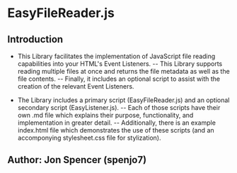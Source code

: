 # EasyFileReader.js

## Introduction
- This Library facilitates the implementation of JavaScript file reading capabilities into your HTML's Event Listeners. 
-- This Library supports reading multiple files at once and returns the file metadata as well as the file contents. 
-- Finally, it includes an optional script to assist with the creation of the relevant Event Listeners.

- The Library includes a primary script (EasyFileReader.js) and an optional secondary script (EasyListener.js). 
-- Each of those scripts have their own .md file which explains their purpose, functionality, and implementation in greater detail.
-- Additionally, there is an example index.html file which demonstrates the use of these scripts (and an accomponying stylesheet.css file for stylization).


## Author: Jon Spencer (spenjo7)